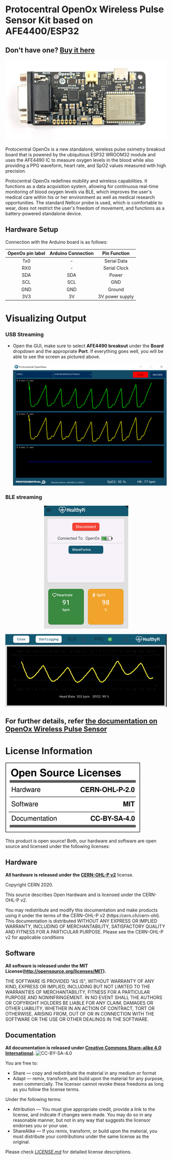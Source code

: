 Protocentral OpenOx Wireless Pulse Sensor Kit based on AFE4400/ESP32
========================================

## Don't have one? [Buy it here](https://protocentral.com/product/protocentral-openox-pulse-oximeter-breakout-board-kit/)

![Protocentral OpenOx Pulse Oximeter Breakout Board](assets/openox.jpg)

Protocentral OpenOx is a new standalone, wireless pulse oximetry breakout board that is powered by the ubiquitous ESP32 WROOM32 module and uses the AFE4490 IC to measure oxygen levels in the blood while also providing a PPG waveform, heart rate, and SpO2 values measured with high precision. 

Protocentral OpenOx redefines mobility and wireless capabilities. It functions as a data acquisition system, allowing for continuous real-time monitoring of blood oxygen levels via BLE, which improves the user's medical care within his or her environment as well as medical research opportunities. The standard Nellcor probe is used, which is comfortable to wear, does not restrict the user's freedom of movement, and functions as a battery-powered standalone device.


## Hardware Setup

Connection with the Arduino board is as follows:

 |OpenOx pin label| Arduino Connection  |Pin Function      |
 |:-----------------: |:---------------------:|:------------------:|
 | Tx0              |  -                       |  Serial Data     |
 | RX0              |  -                        |  Serial Clock    |
 | SDA              |  SDA                        |  Power           |
 | SCL              |  SCL                      |  GND             |
 | GND              | GND                     |  Ground          |
 | 3V3              | 3V                      |  3V power supply |

# Visualizing Output

### USB Streaming

* Open the GUI, make sure to select **AFE4490 breakout** under the **Board** dropdown and the appropriate **Port**. If everything goes well, you will be able to see the screen as pictured above.

   <center>

  ![streaming vitals](./assets/openox_openview.png)

  </center>

### BLE streaming

 <center>

  ![Home](./assets/home_healthypi_app.png)

  </center>

 <center>

  ![Plots](./assets/plots_healthypi_app.png)

  </center>


## For further details, refer [the documentation on OpenOx Wireless Pulse Sensor](https://docs.protocentral.com/getting-started-with-openox.md/)



License Information
===================

![License](license_mark.svg)

This product is open source! Both, our hardware and software are open source and licensed under the following licenses:

Hardware
---------

**All hardware is released under the [CERN-OHL-P v2](https://ohwr.org/cern_ohl_p_v2.txt)** license.

Copyright CERN 2020.

This source describes Open Hardware and is licensed under the CERN-OHL-P v2.

You may redistribute and modify this documentation and make products
using it under the terms of the CERN-OHL-P v2 (https:/cern.ch/cern-ohl).
This documentation is distributed WITHOUT ANY EXPRESS OR IMPLIED
WARRANTY, INCLUDING OF MERCHANTABILITY, SATISFACTORY QUALITY
AND FITNESS FOR A PARTICULAR PURPOSE. Please see the CERN-OHL-P v2
for applicable conditions

Software
--------

**All software is released under the MIT License(http://opensource.org/licenses/MIT).**

THE SOFTWARE IS PROVIDED "AS IS", WITHOUT WARRANTY OF ANY KIND, EXPRESS OR IMPLIED, INCLUDING BUT NOT LIMITED TO THE WARRANTIES OF MERCHANTABILITY, FITNESS FOR A PARTICULAR PURPOSE AND NONINFRINGEMENT. IN NO EVENT SHALL THE AUTHORS OR COPYRIGHT HOLDERS BE LIABLE FOR ANY CLAIM, DAMAGES OR OTHER LIABILITY, WHETHER IN AN ACTION OF CONTRACT, TORT OR OTHERWISE, ARISING FROM, OUT OF OR IN CONNECTION WITH THE SOFTWARE OR THE USE OR OTHER DEALINGS IN THE SOFTWARE.

Documentation
-------------
**All documentation is released under [Creative Commons Share-alike 4.0 International](http://creativecommons.org/licenses/by-sa/4.0/).**
![CC-BY-SA-4.0](https://i.creativecommons.org/l/by-sa/4.0/88x31.png)

You are free to:

* Share — copy and redistribute the material in any medium or format
* Adapt — remix, transform, and build upon the material for any purpose, even commercially.
The licensor cannot revoke these freedoms as long as you follow the license terms.

Under the following terms:

* Attribution — You must give appropriate credit, provide a link to the license, and indicate if changes were made. You may do so in any reasonable manner, but not in any way that suggests the licensor endorses you or your use.
* ShareAlike — If you remix, transform, or build upon the material, you must distribute your contributions under the same license as the original.

Please check [*LICENSE.md*](LICENSE.md) for detailed license descriptions.
